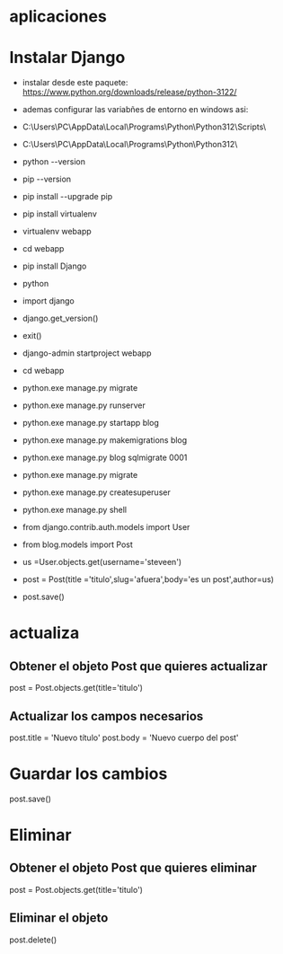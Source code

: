# aplicaciones

# Instalar Django

- instalar desde este paquete: https://www.python.org/downloads/release/python-3122/

- ademas configurar las variabñes de entorno en windows asi:

- C:\Users\PC\AppData\Local\Programs\Python\Python312\Scripts\
- C:\Users\PC\AppData\Local\Programs\Python\Python312\

- python --version
- pip --version
- pip install --upgrade pip
- pip install virtualenv
- virtualenv webapp
- cd webapp
- pip install Django
- python 
- import django
- django.get_version()
- exit()
- django-admin startproject webapp
- cd webapp
- python.exe manage.py migrate
- python.exe manage.py runserver
- python.exe manage.py startapp blog
- python.exe manage.py makemigrations blog
- python.exe manage.py blog sqlmigrate 0001
- python.exe manage.py migrate
- python.exe manage.py createsuperuser
- python.exe manage.py shell
- from django.contrib.auth.models import User
- from blog.models import Post
- us =User.objects.get(username='steveen')
- post = Post(title ='titulo',slug='afuera',body='es un post',author=us)
- post.save()

# actualiza

## Obtener el objeto Post que quieres actualizar
post = Post.objects.get(title='titulo')

## Actualizar los campos necesarios
post.title = 'Nuevo título'
post.body = 'Nuevo cuerpo del post'

# Guardar los cambios
post.save()

# Eliminar

## Obtener el objeto Post que quieres eliminar
post = Post.objects.get(title='titulo')

## Eliminar el objeto
post.delete()

